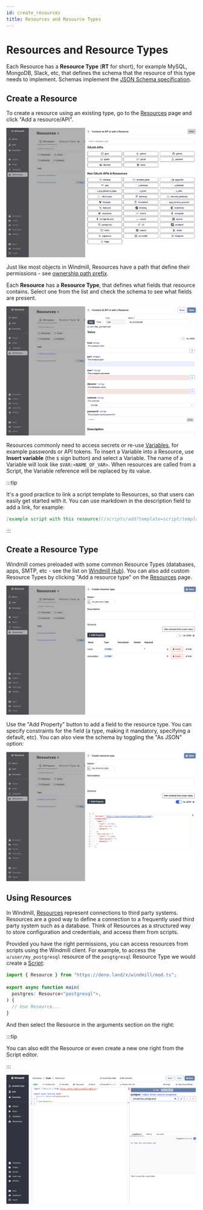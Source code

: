 ```yaml
---
id: create_resources
title: Resources and Resource Types
---
```


# Resources and Resource Types

Each Resource has a **Resource Type** (**RT** for short), for example MySQL,
MongoDB, Slack, etc, that defines the schema that the resource of this type
needs to implement. Schemas implement the
[JSON Schema specification](https://json-schema.org/).

## Create a Resource

To create a resource using an existing type, go to the
[Resources](https://app.windmill.dev/resources) page and click "Add a
resource/API".

![Add a resource](./add_resource.png)

Just like most objects in Windmill, Resources have a path that define their
permissions - see [ownership path prefix](../../reference/index.md#owner).

Each **Resource** has a **Resource Type**, that defines what fields that
resource contains. Select one from the list and check the schema to see what
fields are present.

![Add resource example](./add_resource_postgresql.png)

Resources commonly need to access secrets or re-use
[Variables](../2_variables_and_secrets/index.md), for example passwords or API
tokens. To insert a Variable into a Resource, use **Insert variable** (the `$`
sign button) and select a Variable. The name of a Variable will look like
`$VAR:<NAME_OF_VAR>`. When resources are called from a Script, the Variable
reference will be replaced by its value.

:::tip

It's a good practice to link a script template to Resources, so that users can
easily get started with it. You can use markdown in the description field to add
a link, for example:

```md
[example script with this resource](/scripts/add?template=script/template/path)
```

:::

## Create a Resource Type

Windmill comes preloaded with some common Resource Types (databases, apps, SMTP,
etc - see the list on [Windmill Hub](https://hub.windmill.dev/resources)). You
can also add custom Resource Types by clicking "Add a resource type" on the
[Resources](https://app.windmill.dev/resources) page.

![Create resource type](./add_resource_type.png)

Use the "Add Property" button to add a field to the resource type. You can
specify constraints for the field (a type, making it mandatory, specifying a
default, etc). You can also view the schema by toggling the "As JSON" option:

![Resource type schema view](./resource_type_json.png)

## Using Resources

In Windmill, [Resources](../../reference/index.md#resource) represent
connections to third party systems. Resources are a good way to define a
connection to a frequently used third party system such as a database. Think of
Resources as a structured way to store configuration and credentials, and access
them from scripts.

Provided you have the right permissions, you can access resources from scripts
using the Windmill client. For example, to access the `u/user/my_postgresql`
resource of the `posgtgresql` Resource Type we would create a
[Script](../../reference/index.md#script):

```typescript
import { Resource } from "https://deno.land/x/windmill/mod.ts";

export async function main(
  postgres: Resource<"postgresql">,
) {
  // Use Resource...
}
```

And then select the Resource in the arguments section on the right:

:::tip

You can also edit the Resource or even create a new one right from the Script
editor.

:::

![Select resource](./select_resource.png)
